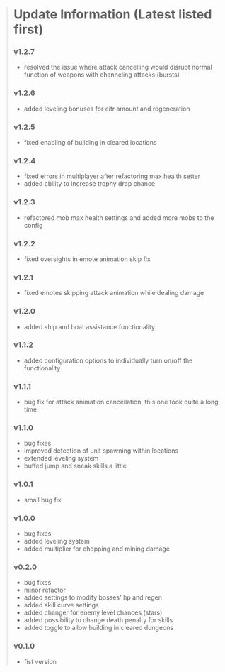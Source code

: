 > # Update Information (Latest listed first)
> ### v1.2.7
> - resolved the issue where attack cancelling would disrupt normal function of weapons with channeling attacks (bursts)
> ### v1.2.6
> - added leveling bonuses for eitr amount and regeneration
> ### v1.2.5
> - fixed enabling of building in cleared locations
> ### v1.2.4
> - fixed errors in multiplayer after refactoring max health setter
> - added ability to increase trophy drop chance
> ### v1.2.3
> - refactored mob max health settings and added more mobs to the config
> ### v1.2.2
> - fixed oversights in emote animation skip fix
> ### v1.2.1
> - fixed emotes skipping attack animation while dealing damage
> ### v1.2.0
> - added ship and boat assistance functionality
> ### v1.1.2
> - added configuration options to individually turn on/off the functionality
> ### v1.1.1
> - bug fix for attack animation cancellation, this one took quite a long time
> ### v1.1.0
> - bug fixes
> - improved detection of unit spawning within locations
> - extended leveling system
> - buffed jump and sneak skills a little
> ### v1.0.1
> - small bug fix
> ### v1.0.0
> - bug fixes
> - added leveling system
> - added multiplier for chopping and mining damage
> ### v0.2.0
> - bug fixes
> - minor refactor
> - added settings to modify bosses' hp and regen
> - added skill curve settings
> - added changer for enemy level chances (stars)
> - added possibility to change death penalty for skills
> - added toggle to allow building in cleared dungeons
> ### v0.1.0
> - fist version
